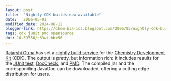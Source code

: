 ```yaml
---
layout: post
title:  "Nightly CDK builds now available"
date:   2006-05-01
modified_date: 2024-06-12
blogger-link: https://chem-bla-ics.blogspot.com/2006/05/nightly-cdk-builds-now-available.html
tags: cdk junit pmd opensource
doi: 10.59350/s63wt-hbx56
---
```


[Rajarshi Guha <i class="fa-solid fa-box-archive fa-xs"></i>](http://web.archive.org/web/20060815001811/http://cheminfo.informatics.indiana.edu/~rguha/)
has set a [nightly build service <i class="fa-solid fa-link-slash fa-xs"></i>](http://blue.chem.psu.edu/~rajarshi/code/java/nightly/)
for the [Chemistry Development Kit](http://cdk.sf.net/) (CDK). The output is pretty, but information rich: it includes results for the
[JUnit test](http://www.junit.org/), [DocCheck](http://java.sun.com/j2se/javadoc/doccheck/), and [PMD](http://pmd.sourceforge.net/).
The compiled jar and the corresponding JavaDoc can be downloaded, offering a cutting edge distribution for users.
